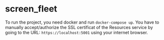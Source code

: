 # screen_fleet

To run the project, you need docker and run `docker-compose up`.
You have to manually accept/authorize the SSL certificat of the Resources service by going to the URL: `https://localhost:5001` using your internet browser.
